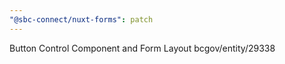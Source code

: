 ```yaml
---
"@sbc-connect/nuxt-forms": patch
---
```


Button Control Component and Form Layout bcgov/entity/29338
